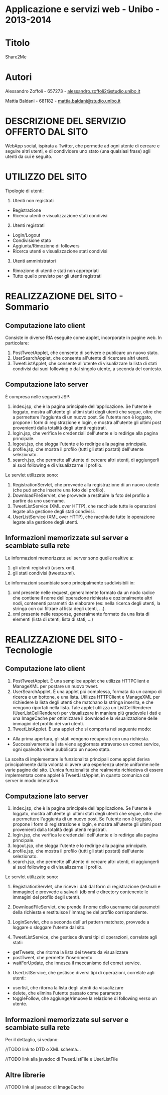 Applicazione e servizi web - Unibo - 2013-2014
==============================================

Titolo
======
Share2Me

Autori
======
Alessandro Zoffoli - 657273 - alessandro.zoffoli2@studio.unibo.it

Mattia Baldani - 681182 - mattia.baldani@studio.unibo.it

DESCRIZIONE DEL SERVIZIO OFFERTO DAL SITO
=========================================
WebApp social, ispirata a Twitter, che permette ad ogni utente di cercare e seguire altri utenti, e di condividere uno stato (una qualsiasi frase) agli utenti da cui è seguito.

UTILIZZO DEL SITO
=================
Tipologie di utenti:

1. Utenti non registrati
  * Registrazione
  * Ricerca utenti e visualizzazione stati condivisi
  
2. Utenti registrati
  * Login/Logout
  * Condivisione stato
  * Aggiunta/Rimozione di followers
  * Ricerca utenti e visualizzazione stati condivisi
  
3. Utenti amministratori
  * Rimozione di utenti e stati non appropriati
  * Tutto quello previsto per gli utenti registrati

REALIZZAZIONE DEL SITO - Sommario
=================================
Computazione lato client
------------------------
Consiste in diverse RIA eseguite come applet, incorporate in pagine web. In particolare:

1. PostTweetApplet, che consente di scrivere e publicare un nuovo stato. 
2. UserSearchApplet, che consente all'utente di ricercare altri utenti.
3. TweetListApplet, che consente all'utente di visualizzare la lista di stati condivisi dai suoi following o dal singolo utente, a seconda del contesto.

Computazione lato server
------------------------
È compresa nelle seguenti JSP:

1. index.jsp, che è la pagina principale dell'applicazione. Se l'utente è loggato, mostra all'utente gli ultimi stati degli utenti che segue, oltre che a permettere l'aggiunta di un nuovo post. Se l'utente non è loggato, propone i form di registrazione e login, e mostra all'utente gli ultimi post provenienti dalla totalità degli utenti registrati.
2. login.jsp, che verifica le credenziali dell'utente e lo redirige alla pagina principale.
3. logout.jsp, che slogga l'utente e  lo redirige alla pagina principale.
4. profile.jsp, che mostra il profilo (tutti gli stati postati) dell'utente selezionato.
5. search.jsp, che permette all'utente di cercare altri utenti, di aggiungerli ai suoi following e di visualizzarne il profilo.

Le servlet utilizzate sono:

1. RegistrationServlet, che provvede alla registrazione di un nuovo utente (che puó anche inserire una foto del profilo).
2. DownloadFileServlet, che provvede a restituire la foto del profilo a partire da uno username.
3. TweetListService (XML over HTTP), che racchiude tutte le operazioni legate alla gestione degli stati condivisi.
4. UserListService (XML over HTTP), che racchiude tutte le operazione legate alla gestione degli utenti.

Informazioni memorizzate sul server e scambiate sulla rete
----------------------------------------------------------

Le informazioni memorizzate sul server sono quelle realtive a:

1. gli utenti registrati (users.xml).
2. gli stati condivisi (tweets.xml).

Le informazioni scambiate sono principalmente suddivisibili in:

1. xml presente nelle request, generalmente formato da un nodo radice che contiene il nome dell'operazione richiesta e opzionalmente altri nodi, contenenti parametri da elaborare (es: nella ricerca degli utenti, la stringa con cui filtrare al lista degli utenti, ...).
2. xml presente nelle response, generalmente formato da una lista di elementi (lista di utenti, lista di stati, ...)


REALIZZAZIONE DEL SITO - Tecnologie
===================================

Computazione lato client
------------------------

1. PostTweetApplet. È una semplice applet che utilizza HTTPClient e ManageXML per postare un nuovo tweet.
2. UserSearchApplet. È una applet piú complessa, formata da un campo di ricerca e un bottone, e una lista. Utilizza HTTPClient e ManageXML per richiedere la lista degli utenti che matchano la stringa inserita, e che vengono riportati nella lista. Tale applet utilizza un ListCellRenderer (UserListCellRenderer) per visualizzare in maniera piú gradevole i dati e una ImageCache per ottimizzare il download e la visualizzazione delle immagini del profilo dei vari utenti.
3. TweetListApplet. È una applet che si comporta nel seguente modo:
 * Alla prima apertura, gli stati vengono recuperati con una richiesta.
 * Successivamente la lista viene aggiornata attraverso un comet service, ogni qualvolta viene pubblicato un nuovo stato.
  
 La scelta di implementare le funzionalità principali come applet deriva principalmente dalla volontà di avere una esperienza utente uniforme nelle varie pagine del sito. 
L'unica funzionalità che realmente richiedeva di essere implementata come applet è TweetListApplet, in quanto comunica col server in modo interattivo.

Computazione lato server
------------------------
1. index.jsp, che è la pagina principale dell'applicazione. Se l'utente è loggato, mostra all'utente gli ultimi stati degli utenti che segue, oltre che a permettere l'aggiunta di un nuovo post. Se l'utente non è loggato, propone i form di registrazione e login, e mostra all'utente gli ultimi post provenienti dalla totalità degli utenti registrati.
2. login.jsp, che verifica le credenziali dell'utente e lo redirige alla pagina principale.
3. logout.jsp, che slogga l'utente e  lo redirige alla pagina principale.
4. profile.jsp, che mostra il profilo (tutti gli stati postati) dell'utente selezionato.
5. search.jsp, che permette all'utente di cercare altri utenti, di aggiungerli ai suoi following e di visualizzarne il profilo.

Le servlet utilizzate sono:

1. RegistrationServlet, che riceve i dati dal form di registrazione (testuali e immagine) e provvede a salvarli (db xml e directory contenente le immagini del profilo degli utenti).

2. DownloadFileServlet, che prende il nome dello username dai parametri della richiesta e restituisce l'immagine del profilo corrispondente.

3. LoginServlet, che a seconda dell'url pattern matchato, provvede a loggare o sloggare l'utente dal sito.

4. TweetListService, che gestisce diversi tipi di operazioni, correlate agli stati:
 * getTweets, che ritorna la lista dei tweets da visualizzare
 * postTweet, che permette l'inserimento
 * waitForUpdate, che innesca il meccanismo del comet service.

5. UserListService, che gestisce diversi tipi di operazioni, correlate agli utenti:
 * userlist, che ritorna la lista degli utenti da visualizzare
 * delete, che elimina l'utente passato come parametro
 * toggleFollow, che aggiunge/rimuove la relazione di following verso un utente.
  
Informazioni memorizzate sul server e scambiate sulla rete
----------------------------------------------------------

Per il dettaglio, si vedano:

//TODO link to DTD o XML schema...

//TODO link alla javadoc di TweetListFile e UserListFile


Altre librerie
--------------

//TODO link al javadoc di ImageCache
